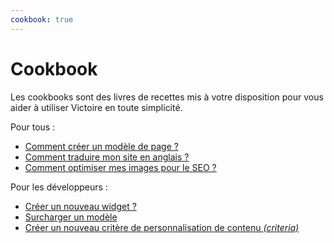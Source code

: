 ```yaml
---
cookbook: true
---
```


# Cookbook

Les cookbooks sont des livres de recettes mis à votre disposition pour vous aider à utiliser Victoire en toute simplicité.

Pour tous :

- [Comment créer un modèle de page ?](how-to-create-template)
- [Comment traduire mon site en anglais ?](how-to-traduce-website)
- [Comment optimiser mes images pour le SEO ?](how-to-optimize-images)

Pour les développeurs :

- [Créer un nouveau widget ?](widget-creation)
- [Surcharger un modèle](override-layout)
- [Créer un nouveau critère de personnalisation de contenu _(criteria)_](play-with-criterias)